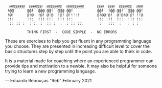 ```
  @@@@@@@  @@@@@@  @@@@@@@  @@@@@@@@      @@@  @@@  @@@@@@  @@@
 !@@      @@!  @@@ @@!  @@@ @@!           @@!  !@@ @@!  @@@ @@!
 !@!      @!@  !@! @!@  !@! @!!!:!        @!@@!@!  @!@!@!@! !!@
 :!!      !!:  !!! !!:  !!! !!:           !!: :!!  !!:  !!! !!:
  :: :: :  : :. :  :: :  :  : :: :::       :   :::  :   : : :

          THINK FIRST  -  CODE SIMPLE  -  NO ERRORS
```

These are exercises to help you get fluent in any programming language you choose.
They are presented in increasing difficult level to cover the basic structures
step by step until the point you are able to think in code.

It is a material made for coaching where an experienced programmer can provide
tips and motivation to a newbie. It may also be helpful for someone trying to learn
a new programming language.

--
Eduardo Rebouças "Reb"
February 2021
